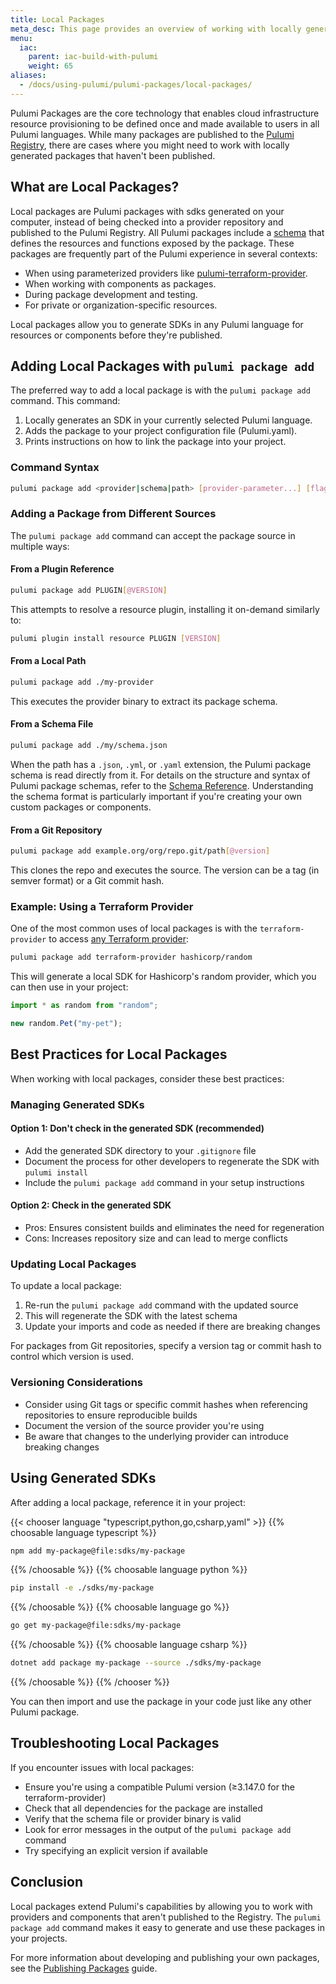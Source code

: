 ```yaml
---
title: Local Packages
meta_desc: This page provides an overview of working with locally generated Pulumi packages.
menu:
  iac:
    parent: iac-build-with-pulumi
    weight: 65
aliases:
  - /docs/using-pulumi/pulumi-packages/local-packages/
---
```


Pulumi Packages are the core technology that enables cloud infrastructure resource provisioning to be defined once and made available to users in all Pulumi languages. While many packages are published to the [Pulumi Registry](https://www.pulumi.com/registry/), there are cases where you might need to work with locally generated packages that haven't been published.

## What are Local Packages?

Local packages are Pulumi packages with sdks generated on your computer, instead of being checked into a provider repository and published to the Pulumi Registry. All Pulumi packages include a [schema](/docs/iac/using-pulumi/pulumi-packages/schema/) that defines the resources and functions exposed by the package. These packages are frequently part of the Pulumi experience in several contexts:

- When using parameterized providers like [pulumi-terraform-provider](https://www.pulumi.com/registry/packages/terraform-provider/).
- When working with components as packages.
- During package development and testing.
- For private or organization-specific resources.

Local packages allow you to generate SDKs in any Pulumi language for resources or components before they're published.

## Adding Local Packages with `pulumi package add`

The preferred way to add a local package is with the `pulumi package add` command. This command:

1. Locally generates an SDK in your currently selected Pulumi language.
2. Adds the package to your project configuration file (Pulumi.yaml).
3. Prints instructions on how to link the package into your project.

### Command Syntax

```bash
pulumi package add <provider|schema|path> [provider-parameter...] [flags]
```

### Adding a Package from Different Sources

The `pulumi package add` command can accept the package source in multiple ways:

#### From a Plugin Reference

```bash
pulumi package add PLUGIN[@VERSION]
```

This attempts to resolve a resource plugin, installing it on-demand similarly to:

```bash
pulumi plugin install resource PLUGIN [VERSION]
```

#### From a Local Path

```bash
pulumi package add ./my-provider
```

This executes the provider binary to extract its package schema.

#### From a Schema File

```bash
pulumi package add ./my/schema.json
```

When the path has a `.json`, `.yml`, or `.yaml` extension, the Pulumi package schema is read directly from it. For details on the structure and syntax of Pulumi package schemas, refer to the [Schema Reference](/docs/iac/using-pulumi/pulumi-packages/schema/). Understanding the schema format is particularly important if you're creating your own custom packages or components.

#### From a Git Repository

```bash
pulumi package add example.org/org/repo.git/path[@version]
```

This clones the repo and executes the source. The version can be a tag (in semver format) or a Git commit hash.

### Example: Using a Terraform Provider

One of the most common uses of local packages is with the `terraform-provider` to access [any Terraform provider](https://www.pulumi.com/registry/packages/terraform-provider/):

```bash
pulumi package add terraform-provider hashicorp/random
```

This will generate a local SDK for Hashicorp's random provider, which you can then use in your project:

```typescript
import * as random from "random";

new random.Pet("my-pet");
```

## Best Practices for Local Packages

When working with local packages, consider these best practices:

### Managing Generated SDKs

#### Option 1: Don't check in the generated SDK (recommended)

- Add the generated SDK directory to your `.gitignore` file
- Document the process for other developers to regenerate the SDK with `pulumi install`
- Include the `pulumi package add` command in your setup instructions

#### Option 2: Check in the generated SDK

- Pros: Ensures consistent builds and eliminates the need for regeneration
- Cons: Increases repository size and can lead to merge conflicts

### Updating Local Packages

To update a local package:

1. Re-run the `pulumi package add` command with the updated source
2. This will regenerate the SDK with the latest schema
3. Update your imports and code as needed if there are breaking changes

For packages from Git repositories, specify a version tag or commit hash to control which version is used.

### Versioning Considerations

- Consider using Git tags or specific commit hashes when referencing repositories to ensure reproducible builds
- Document the version of the source provider you're using
- Be aware that changes to the underlying provider can introduce breaking changes

## Using Generated SDKs

After adding a local package, reference it in your project:

{{< chooser language "typescript,python,go,csharp,yaml" >}}
{{% choosable language typescript %}}

```bash
npm add my-package@file:sdks/my-package
```

{{% /choosable %}}
{{% choosable language python %}}

```bash
pip install -e ./sdks/my-package
```

{{% /choosable %}}
{{% choosable language go %}}

```bash
go get my-package@file:sdks/my-package
```

{{% /choosable %}}
{{% choosable language csharp %}}

```bash
dotnet add package my-package --source ./sdks/my-package
```

{{% /choosable %}}
{{% /chooser %}}

You can then import and use the package in your code just like any other Pulumi package.

## Troubleshooting Local Packages

If you encounter issues with local packages:

- Ensure you're using a compatible Pulumi version (≥3.147.0 for the terraform-provider)
- Check that all dependencies for the package are installed
- Verify that the schema file or provider binary is valid
- Look for error messages in the output of the `pulumi package add` command
- Try specifying an explicit version if available

## Conclusion

Local packages extend Pulumi's capabilities by allowing you to work with providers and components that aren't published to the Registry. The `pulumi package add` command makes it easy to generate and use these packages in your projects.

For more information about developing and publishing your own packages, see the [Publishing Packages](https://www.pulumi.com/docs/iac/build-with-pulumi/publishing-packages/) guide.
